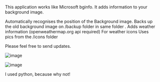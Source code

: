 This application works like Microsoft bginfo. It adds information to your background image.


Automatically recognises the position of the Background image.
Backs up the old background image on /backup folder in same folder .
Adds weather information (openweathermap.org api required)
For weather icons Uses pics from the /icons folder 

Please feel free to send updates.

![image](https://github.com/user-attachments/assets/84e09057-ee02-4dae-b784-bdda20df4344)

![image](https://github.com/user-attachments/assets/d53e8513-9770-4171-b442-2f752010c898)

I used python, because why not!
